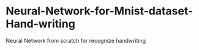 # Neural-Network-for-Mnist-dataset-Hand-writing
Neural Network from scratch for recognize handwriting

